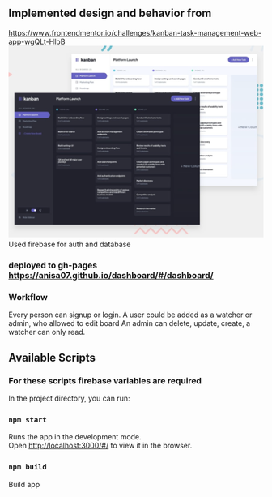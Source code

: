 ## Implemented design and behavior from 
https://www.frontendmentor.io/challenges/kanban-task-management-web-app-wgQLt-HlbB
![mockup](https://github.com/anisa07/dashboard/blob/main/public/design.png)
Used firebase for auth and database

### deployed to gh-pages https://anisa07.github.io/dashboard/#/dashboard/

### Workflow
Every person can signup or login.
A user could be added as a watcher or admin, who allowed to edit board
An admin can delete, update, create, a watcher can only read. 

## Available Scripts

### For these scripts firebase variables are required
In the project directory, you can run:

### `npm start`

Runs the app in the development mode.\
Open [http://localhost:3000/#/](http://localhost:3000/#/) to view it in the browser.

### `npm build`

Build app

